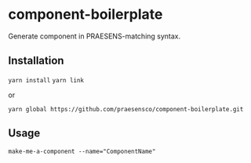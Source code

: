 # component-boilerplate

Generate component in PRAESENS-matching syntax.

## Installation

`yarn install`
`yarn link`

or

`yarn global https://github.com/praesensco/component-boilerplate.git`

## Usage

`make-me-a-component --name="ComponentName"`
